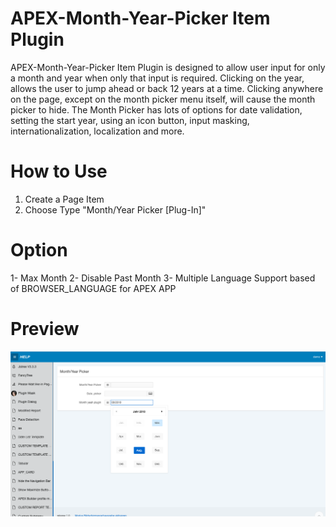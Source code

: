 # APEX-Month-Year-Picker Item Plugin
APEX-Month-Year-Picker Item Plugin is designed to allow user input for only a month and year when only that input is required. Clicking on the year, allows the user to jump ahead or back 12 years at a time. Clicking anywhere on the page, except on the month picker menu itself, will cause the month picker to hide. The Month Picker has lots of options for date validation, setting the start year, using an icon button, input masking, internationalization, localization and more.

# How to Use
1. Create a Page Item
2. Choose Type "Month/Year Picker [Plug-In]"

# Option
1- Max Month
2- Disable Past Month
3- Multiple Language Support based of BROWSER_LANGUAGE for APEX APP

# Preview

![](https://github.com/allipierre/APEX-Month-Year-Picker/blob/master/month_year.png)

